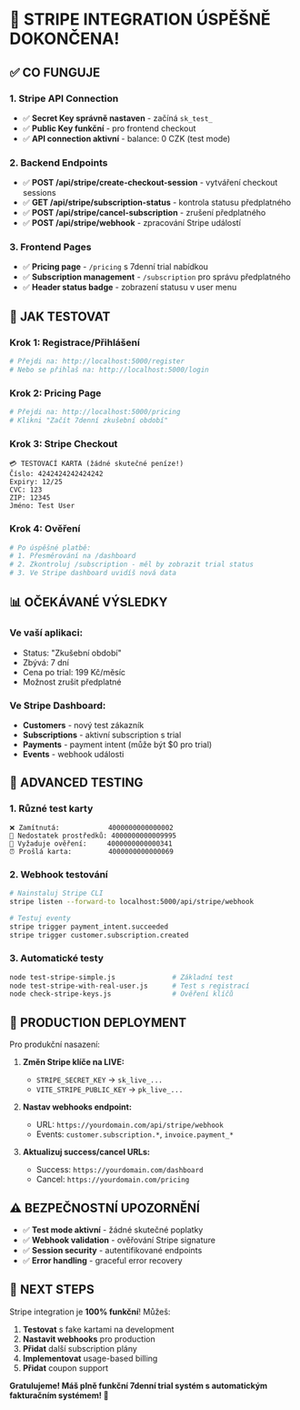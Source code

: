 # 🎉 STRIPE INTEGRATION ÚSPĚŠNĚ DOKONČENA!

## ✅ CO FUNGUJE

### 1. Stripe API Connection
- ✅ **Secret Key správně nastaven** - začíná `sk_test_`
- ✅ **Public Key funkční** - pro frontend checkout
- ✅ **API connection aktivní** - balance: 0 CZK (test mode)

### 2. Backend Endpoints
- ✅ **POST /api/stripe/create-checkout-session** - vytváření checkout sessions
- ✅ **GET /api/stripe/subscription-status** - kontrola statusu předplatného  
- ✅ **POST /api/stripe/cancel-subscription** - zrušení předplatného
- ✅ **POST /api/stripe/webhook** - zpracování Stripe událostí

### 3. Frontend Pages
- ✅ **Pricing page** - `/pricing` s 7denní trial nabídkou
- ✅ **Subscription management** - `/subscription` pro správu předplatného
- ✅ **Header status badge** - zobrazení statusu v user menu

## 🧪 JAK TESTOVAT

### Krok 1: Registrace/Přihlášení
```bash
# Přejdi na: http://localhost:5000/register
# Nebo se přihlaš na: http://localhost:5000/login
```

### Krok 2: Pricing Page
```bash
# Přejdi na: http://localhost:5000/pricing
# Klikni "Začít 7denní zkušební období"
```

### Krok 3: Stripe Checkout
```
💳 TESTOVACÍ KARTA (žádné skutečné peníze!)
Číslo: 4242424242424242
Expiry: 12/25  
CVC: 123
ZIP: 12345
Jméno: Test User
```

### Krok 4: Ověření
```bash
# Po úspěšné platbě:
# 1. Přesměrování na /dashboard
# 2. Zkontroluj /subscription - měl by zobrazit trial status
# 3. Ve Stripe dashboard uvidíš nová data
```

## 📊 OČEKÁVANÉ VÝSLEDKY

### Ve vaší aplikaci:
- Status: "Zkušební období"
- Zbývá: 7 dní
- Cena po trial: 199 Kč/měsíc
- Možnost zrušit předplatné

### Ve Stripe Dashboard:
- **Customers** - nový test zákazník
- **Subscriptions** - aktivní subscription s trial
- **Payments** - payment intent (může být $0 pro trial)
- **Events** - webhook události

## 🔧 ADVANCED TESTING

### 1. Různé test karty
```
❌ Zamítnutá:            4000000000000002
💸 Nedostatek prostředků: 4000000000009995
🔐 Vyžaduje ověření:     4000000000000341  
⏰ Prošlá karta:         4000000000000069
```

### 2. Webhook testování
```bash
# Nainstaluj Stripe CLI
stripe listen --forward-to localhost:5000/api/stripe/webhook

# Testuj eventy
stripe trigger payment_intent.succeeded
stripe trigger customer.subscription.created
```

### 3. Automatické testy
```bash
node test-stripe-simple.js              # Základní test
node test-stripe-with-real-user.js      # Test s registrací
node check-stripe-keys.js               # Ověření klíčů
```

## 🚀 PRODUCTION DEPLOYMENT

Pro produkční nasazení:

1. **Změn Stripe klíče na LIVE:**
   - `STRIPE_SECRET_KEY` → `sk_live_...`
   - `VITE_STRIPE_PUBLIC_KEY` → `pk_live_...`

2. **Nastav webhooks endpoint:**
   - URL: `https://yourdomain.com/api/stripe/webhook`
   - Events: `customer.subscription.*`, `invoice.payment_*`

3. **Aktualizuj success/cancel URLs:**
   - Success: `https://yourdomain.com/dashboard`
   - Cancel: `https://yourdomain.com/pricing`

## ⚠️ BEZPEČNOSTNÍ UPOZORNĚNÍ

- ✅ **Test mode aktivní** - žádné skutečné poplatky
- ✅ **Webhook validation** - ověřování Stripe signature
- ✅ **Session security** - autentifikované endpoints
- ✅ **Error handling** - graceful error recovery

## 🎯 NEXT STEPS

Stripe integration je **100% funkční**! Můžeš:

1. **Testovat** s fake kartami na development
2. **Nastavit webhooks** pro production
3. **Přidat** další subscription plány
4. **Implementovat** usage-based billing
5. **Přidat** coupon support

**Gratulujeme! Máš plně funkční 7denní trial systém s automatickým fakturačním systémem! 🎉**
